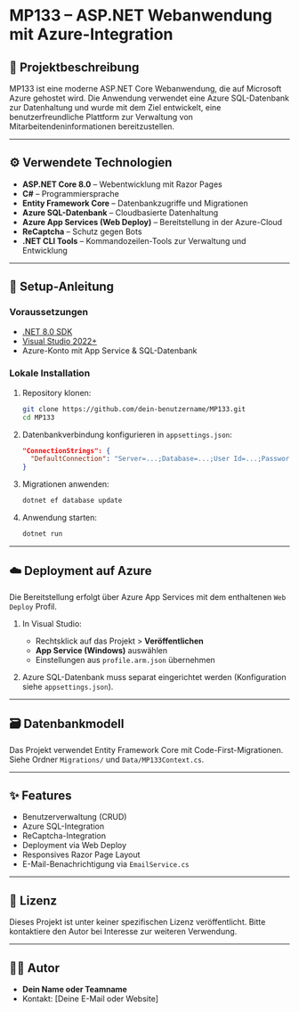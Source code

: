 # MP133 – ASP.NET Webanwendung mit Azure-Integration

## 📌 Projektbeschreibung

MP133 ist eine moderne ASP.NET Core Webanwendung, die auf Microsoft Azure gehostet wird. Die Anwendung verwendet eine Azure SQL-Datenbank zur Datenhaltung und wurde mit dem Ziel entwickelt, eine benutzerfreundliche Plattform zur Verwaltung von Mitarbeitendeninformationen bereitzustellen.

---

## ⚙️ Verwendete Technologien

- **ASP.NET Core 8.0** – Webentwicklung mit Razor Pages
- **C#** – Programmiersprache
- **Entity Framework Core** – Datenbankzugriffe und Migrationen
- **Azure SQL-Datenbank** – Cloudbasierte Datenhaltung
- **Azure App Services (Web Deploy)** – Bereitstellung in der Azure-Cloud
- **ReCaptcha** – Schutz gegen Bots
- **.NET CLI Tools** – Kommandozeilen-Tools zur Verwaltung und Entwicklung

---

## 🚀 Setup-Anleitung

### Voraussetzungen

- [.NET 8.0 SDK](https://dotnet.microsoft.com/en-us/download/dotnet/8.0)
- [Visual Studio 2022+](https://visualstudio.microsoft.com/)
- Azure-Konto mit App Service & SQL-Datenbank

### Lokale Installation

1. Repository klonen:

   ```bash
   git clone https://github.com/dein-benutzername/MP133.git
   cd MP133
   ```

2. Datenbankverbindung konfigurieren in `appsettings.json`:

   ```json
   "ConnectionStrings": {
     "DefaultConnection": "Server=...;Database=...;User Id=...;Password=...;"
   }
   ```

3. Migrationen anwenden:

   ```bash
   dotnet ef database update
   ```

4. Anwendung starten:

   ```bash
   dotnet run
   ```

---

## ☁️ Deployment auf Azure

Die Bereitstellung erfolgt über Azure App Services mit dem enthaltenen `Web Deploy` Profil.

1. In Visual Studio:
   - Rechtsklick auf das Projekt > **Veröffentlichen**
   - **App Service (Windows)** auswählen
   - Einstellungen aus `profile.arm.json` übernehmen

2. Azure SQL-Datenbank muss separat eingerichtet werden (Konfiguration siehe `appsettings.json`).

---

## 🗃️ Datenbankmodell

Das Projekt verwendet Entity Framework Core mit Code-First-Migrationen. Siehe Ordner `Migrations/` und `Data/MP133Context.cs`.

---

## ✨ Features

- Benutzerverwaltung (CRUD)
- Azure SQL-Integration
- ReCaptcha-Integration
- Deployment via Web Deploy
- Responsives Razor Page Layout
- E-Mail-Benachrichtigung via `EmailService.cs`

---

## 📄 Lizenz

Dieses Projekt ist unter keiner spezifischen Lizenz veröffentlicht. Bitte kontaktiere den Autor bei Interesse zur weiteren Verwendung.

---

## 🧑‍💻 Autor

- **Dein Name oder Teamname**
- Kontakt: [Deine E-Mail oder Website]
